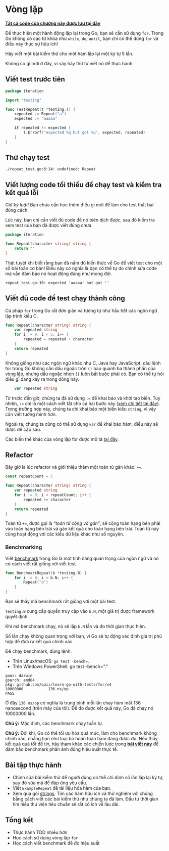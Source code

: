 # Vòng lặp

**[Tất cả code của chương này được lưu tại đây](https://github.com/quii/learn-go-with-tests/tree/main/for)**

Để thực hiện một hành động lặp lại trong Go, bạn sẽ cần sử dụng `for`. Trong Go không có các từ khóa như `while`, `do`, `until`, bạn chỉ có thể dùng `for` và điều này thực sự hữu ích!

Hãy viết một bài kiểm thử cho một hàm lặp lại một ký tự 5 lần.

Không có gì mới ở đây, vì vậy hãy thử tự viết nó để thực hành.

## Viết test trước tiên

```go
package iteration

import "testing"

func TestRepeat(t *testing.T) {
	repeated := Repeat("a")
	expected := "aaaaa"

	if repeated != expected {
		t.Errorf("expected %q but got %q", expected, repeated)
	}
}
```

## Thử chạy test

`./repeat_test.go:6:14: undefined: Repeat`

## Viết lượng code tối thiểu để chạy test và kiểm tra kết quả lỗi

_Giữ kỷ luật_! Bạn chưa cần học thêm điều gì mới để làm cho test thất bại đúng cách.

Lúc này, bạn chỉ cần viết đủ code để nó biên dịch được, sau đó kiểm tra xem test của bạn đã được viết đúng chưa.

```go
package iteration

func Repeat(character string) string {
	return ""
}
```

Thật tuyệt khi biết rằng bạn đã nắm đủ kiến thức về Go để viết test cho một số bài toán cơ bản! Điều này có nghĩa là bạn có thể tự do chỉnh sửa code mà vẫn đảm bảo nó hoạt động đúng như mong đợi.

`repeat_test.go:10: expected 'aaaaa' but got ''`

## Viết đủ code để test chạy thành công

Cú pháp `for` trong Go rất đơn giản và tương tự như hầu hết các ngôn ngữ lập trình kiểu C.

```go
func Repeat(character string) string {
	var repeated string
	for i := 0; i < 5; i++ {
		repeated = repeated + character
	}
	return repeated
}
```

Không giống như các ngôn ngữ khác như C, Java hay JavaScript, câu lệnh for trong Go không cần dấu ngoặc tròn `()` bao quanh ba thành phần của vòng lặp, nhưng dấu ngoặc nhọn `{}` luôn bắt buộc phải có. Bạn có thể tự hỏi điều gì đang xảy ra trong dòng này.

```go
	var repeated string
```

Từ trước đến giờ, chúng ta đã sử dụng `:=` để khai báo và khởi tạo biến. Tuy nhiên, `:=` chỉ là một cách viết tắt cho cả hai bước này ([xem chi tiết tại đây](https://gobyexample.com/variables)). Trong trường hợp này, chúng ta chỉ khai báo một biến kiểu `string`, vì vậy cần viết tường minh hơn.

Ngoài ra, chúng ta cũng có thể sử dụng `var` để khai báo hàm, điều này sẽ được đề cập sau.

Các biến thể khác của vòng lặp for được mô tả [tại đây](https://gobyexample.com/for).

## Refactor

Bây giờ là lúc refactor và giới thiệu thêm một toán tử gán khác: `+=`.

```go
const repeatCount = 5

func Repeat(character string) string {
	var repeated string
	for i := 0; i < repeatCount; i++ {
		repeated += character
	}
	return repeated
}
```

Toán tử `+=`, được gọi là _“toán tử cộng và gán”_, sẽ cộng toán hạng bên phải vào toán hạng bên trái và gán kết quả cho toán hạng bên trái. Toán tử này cũng hoạt động với các kiểu dữ liệu khác như số nguyên.

### Benchmarking

Viết [benchmark](https://golang.org/pkg/testing/#hdr-Benchmarks) trong Go là một tính năng quan trọng của ngôn ngữ và nó có cách viết rất giống với viết test.

```go
func BenchmarkRepeat(b *testing.B) {
	for i := 0; i < b.N; i++ {
		Repeat("a")
	}
}
```

Bạn sẽ thấy mã benchmark rất giống với một bài test.

`testing.B` cung cấp quyền truy cập vào `b.N`, một giá trị được framework quyết định.

Khi mã benchmark chạy, nó sẽ lặp `b.N` lần và đo thời gian thực hiện.

Số lần chạy không quan trọng với bạn, vì Go sẽ tự động xác định giá trị phù hợp để đưa ra kết quả chính xác.

Để chạy benchmark, dùng lệnh:

-   Trên Linux/macOS: `go test -bench=.`
-   Trên Windows PowerShell: go test -bench="."

```text
goos: darwin
goarch: amd64
pkg: github.com/quii/learn-go-with-tests/for/v4
10000000           136 ns/op
PASS
```

Ở đây `136 ns/op` có nghĩa là trung bình mỗi lần chạy hàm mất 136 nanosecond \(trên máy của tôi\). Để đo được kết quả này, Go đã chạy nó 10000000 lần.

**Chú ý:** Mặc định, các benchmark chạy tuần tự.

**Chú ý:** Đôi khi, Go có thể tối ưu hóa quá mức, làm cho benchmark không chính xác, chẳng hạn như loại bỏ hoàn toàn hàm đang được đo. Nếu thấy kết quả quá tốt để tin, hãy tham khảo các chiến lược trong **[bài viết này](https://dave.cheney.net/2013/06/30/how-to-write-benchmarks-in-go)** để đảm bảo benchmark phản ánh đúng hiệu suất thực tế.

## Bài tập thực hành

-   Chỉnh sửa bài kiểm thử để người dùng có thể chỉ định số lần lặp lại ký tự, sau đó sửa mã để đáp ứng yêu cầu.
-   Viết `ExampleRepeat` để tài liệu hóa hàm của bạn.
-   Xem qua gói [strings](https://golang.org/pkg/strings). Tìm các hàm hữu ích và thử nghiệm với chúng bằng cách viết các bài kiểm thử như chúng ta đã làm. Đầu tư thời gian tìm hiểu thư viện tiêu chuẩn sẽ rất có ích về lâu dài.

## Tổng kết

-   Thực hành TDD nhiều hơn
-   Học cách sử dụng vòng lặp `for`
-   Học cách viết benchmark để đo hiệu suất
